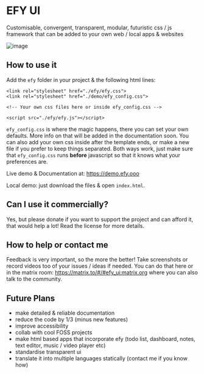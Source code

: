 # EFY UI
Customisable, convergent, transparent, modular, futuristic css / js framework that can be added to your own web / local apps & websites

![image](https://user-images.githubusercontent.com/86549690/192852125-ba861a18-a85c-4dd3-8594-7cd758888ec7.png)

## How to use it
Add the `efy` folder in your project & the following html lines:

```
<link rel="stylesheet" href="./efy/efy.css">
<link rel="stylesheet" href="./demo/efy_config.css">

<!-- Your own css files here or inside efy_config.css -->

<script src="./efy/efy.js"></script>
```

`efy_config.css` is where the magic happens, there you can set your own defaults. More info on that will be added in the documentation soon. You can also add your own css inside after the template ends, or make a new file if you prefer to keep things separated. Both ways work, just make sure that `efy_config.css` runs **before** javascript so that it knows what your preferences are.

Live demo & Documentation at: https://demo.efy.ooo

Local demo: just download the files & open `index.html`.

## Can I use it commercially?

Yes, but please donate if you want to support the project and can afford it, that would help a lot! Read the license for more details.

## How to help or contact me

Feedback is very important, so the more the better! Take screenshots or record videos too of your issues / ideas if needed. You can do that here or in the matrix room: https://matrix.to/#/#efy_ui:matrix.org where you can also talk to the community.

## Future Plans

- make detailed & reliable documentation
- reduce the code by 1/3 (minus new features)
- improve accessibility
- collab with cool FOSS projects
- make html based apps that incorporate efy (todo list, dashboard, notes, text editor, music / video player etc)
- standardise transparent ui
- translate it into multiple languages statically (contact me if you know how)
